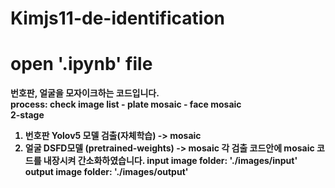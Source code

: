 # Kimjs11-de-identification

# open '.ipynb' file
<b/>

번호판, 얼굴을 모자이크하는 코드입니다.  
<b/>
process: check image list - plate mosaic - face mosaic  
2-stage 
1) 번호판 Yolov5 모델 검출(자체학습) -> mosaic <b/>
2) 얼굴 DSFD모델 (pretrained-weights) -> mosaic  <b/>
각 검출 코드안에 mosaic 코드를 내장시켜 간소화하였습니다. <b/>
input image folder: './images/input' <b/>
output image folder: './images/output' <b/>
